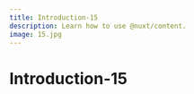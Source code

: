 ```yaml
---
title: Introduction-15
description: Learn how to use @nuxt/content.
image: 15.jpg
---
```


# Introduction-15

<article-image name="15.jpg" alt="サンプル画像"></article-image>
